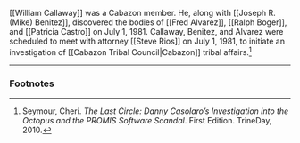 [[William Callaway]] was a Cabazon member. He, along with [[Joseph R. (Mike) Benitez]], discovered the bodies of [[Fred Alvarez]], [[Ralph Boger]], and [[Patricia Castro]] on July 1, 1981. Callaway, Benitez, and Alvarez were scheduled to meet with attorney [[Steve Rios]] on July 1, 1981, to initiate an investigation of [[Cabazon Tribal Council|Cabazon]] tribal affairs.[^1]

---
### Footnotes

[^1]: Seymour, Cheri. *The Last Circle: Danny Casolaro’s Investigation into the Octopus and the PROMIS Software Scandal*. First Edition. TrineDay, 2010.